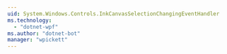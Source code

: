 ```yaml
---
uid: System.Windows.Controls.InkCanvasSelectionChangingEventHandler
ms.technology: 
  - "dotnet-wpf"
ms.author: "dotnet-bot"
manager: "wpickett"
---
```

